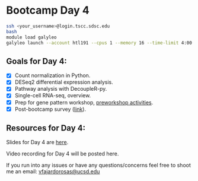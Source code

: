 # Bootcamp Day 4

```bash
ssh <your_username>@login.tscc.sdsc.edu
bash
module load galyleo
galyleo launch --account htl191 --cpus 1 --memory 16 --time-limit 4:00:00 --partition hotel --qos hotel
```

## Goals for Day 4:
- [X] Count normalization in Python.
- [X] DESeq2 differential expression analysis.
- [X] Pathway analysis with DecoupleR-py.
- [X] Single-cell RNA-seq, overview.
- [X] Prep for gene pattern workshop, [preworkshop activities](https://docs.google.com/document/d/1iyOEM4J212cisJccwckkKT2v8sIoXLQuYES24YEWn1s/edit?tab=t.0#heading=h.84hoexacyjr2).
- [X] Post-bootcamp survey ([link](https://docs.google.com/forms/d/e/1FAIpQLSeFNB3wnxgchK1xm0TQvm1c8FUibmemJTGQ8yzTVZMHKlXNcQ/viewform?usp=dialog)).

## Resources for Day 4:

Slides for Day 4 are [here](https://docs.google.com/presentation/d/1VBuzhAX_65an8_cWWJ2gF9G_43qnCvjO/edit?usp=sharing&ouid=105004354260422795677&rtpof=true&sd=true).

Video recording for Day 4 will be posted here.

If you run into any issues or have any questions/concerns feel free to shoot me an email: vfajardorosas@ucsd.edu
